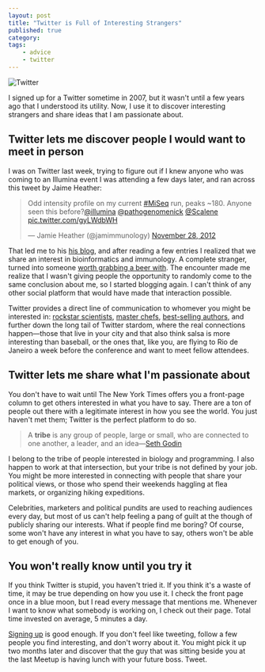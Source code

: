 ```yaml
---
layout: post
title: "Twitter is Full of Interesting Strangers"
published: true
category:
tags:
    - advice
    - twitter
---
```


![Twitter](https://lh3.googleusercontent.com/-rq6qrUqPQlw/UjTDtDxWnaI/AAAAAAAAEF0/fitQJCPPdik/w1024/IMG_20130914_161213.jpg)

I signed up for a Twitter sometime in 2007, but it wasn't until a few years ago that I understood its utility. Now, I use it to discover interesting strangers and share ideas that I am passionate about.

<!--excerpt-->

## Twitter lets me discover people I would want to meet in person

I was on Twitter last week, trying to figure out if I knew anyone who was coming to an Illumina event I was attending a few days later, and ran across this tweet by Jaime Heather:

<blockquote class="twitter-tweet"><p>Odd intensity profile on my current <a href="https://twitter.com/search?q=%23MiSeq&amp;src=hash">#MiSeq</a> run, peaks ~180. Anyone seen this before?<a href="https://twitter.com/illumina">@illumina</a> <a href="https://twitter.com/pathogenomenick">@pathogenomenick</a> <a href="https://twitter.com/Scalene">@Scalene</a> <a href="http://t.co/gyLWdbWH">pic.twitter.com/gyLWdbWH</a></p>&mdash; Jamie Heather (@jamimmunology) <a href="https://twitter.com/jamimmunology/statuses/273803307246563328">November 28, 2012</a></blockquote>

That led me to his [his blog](http://jamimmunology.blogspot.com), and after reading a few entries I realized that we share an interest in bioinformatics and immunology. A complete stranger, turned into someone [worth grabbing a beer with](https://twitter.com/nachocaballero/status/376386140812480512). The encounter made me realize that I wasn't giving people the opportunity to randomly come to the same conclusion about me, so I started blogging again. I can't think of any other social platform that would have made that interaction possible.

Twitter provides a direct line of communication to whomever you might be interested in: [rockstar scientists](https://twitter.com/ProfBrianCox), [master chefs](https://twitter.com/GordonRamsay), [best-selling authors](https://twitter.com/realjohngreen), and further down the long tail of Twitter stardom, where the real connections happen—those that live in your city and that also think salsa is more interesting than baseball, or the ones that, like you, are flying to Rio de Janeiro a week before the conference and want to meet fellow attendees.

## Twitter lets me share what I'm passionate about

You don't have to wait until The New York Times offers you a front-page column to get others interested in what you have to say. There are a ton of people out there with a legitimate interest in how you see the world. You just haven't met them; Twitter is the perfect platform to do so.

> A **tribe** is any group of people, large or small, who are connected to one another, a leader, and an idea—[Seth Godin](http://sethgodin.typepad.com/)

I belong to the tribe of people interested in biology and programming. I also happen to work at that intersection, but your tribe is not defined by your job. You might be more interested in connecting with people that share your political views, or those who spend their weekends haggling at flea markets, or organizing hiking expeditions.

Celebrities, marketers and political pundits are used to reaching audiences every day, but most of us can't help feeling a pang of guilt at the though of publicly sharing our interests. What if people find me boring? Of course, some  won't have any interest in what you have to say, others won't be able to get enough of you.

## You won't really know until you try it

If you think Twitter is stupid, you haven't tried it. If you think it's a waste of time, it may be true depending on how you use it. I check the front page once in a blue moon, but I read every message that mentions me. Whenever I want to know what somebody is working on, I check out their page. Total time invested on average, 5 minutes a day.

[Signing up](http://twitter.com) is good enough. If you don't feel like tweeting, follow a few people you find interesting, and don't worry about it. You might pick it up two months later and discover that the guy that was sitting beside you at the last Meetup is having lunch with your future boss. Tweet.




